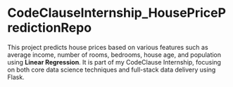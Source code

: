 # CodeClauseInternship_HousePricePredictionRepo
This project predicts house prices based on various features such as average income, number of rooms, bedrooms, house age, and population using **Linear Regression**.   It is part of my CodeClause Internship, focusing on both core data science techniques and full-stack data delivery using Flask.
